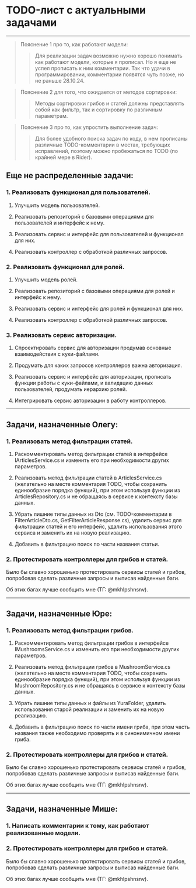 # TODO-лист с актуальными задачами

---

> Пояснение 1 про то, как работают модели:
> > Для реализации задач возможно нужно хорошо понимать как работают модели, которые я прописал. Но я еще не успел
> > прописать к ним комментарии. Так что удачи в программировании, комментарии появятся чуть позже, но не раньше
> > 28.10.24.

> Пояснение 2 для того, что ожидается от методов сортировки:
> > Методы сортировки грибов и статей должны представлять собой как фильтр, так и сортировку по различным параметрам.

> Пояснение 3 про то, как упростить выполнение задач:
> > Для более удобного поиска задач по коду, в нем прописаны различные TODO-комментарии в местах, требующих исправлений,
> > поэтому можно пробежаться по TODO (по крайней мере в Rider).

## Еще не распределенные задачи:

### 1. Реализовать функционал для пользователей.

1. Улучшить модель пользователей.

2. Реализовать репозиторий с базовыми операциями для пользователей и интерфейс к нему.

3. Реализовать сервис и интерфейс для пользователей и функционал для них.

4. Реализовать контроллер с обработкой различных запросов.

### 2. Реализовать функционал для ролей.

1. Улучшить модель ролей.

2. Реализовать репозиторий с базовыми операциями для ролей и интерфейс к нему.

3. Реализовать сервис и интерфейс для ролей и функционал для них.

4. Реализовать контроллер с обработкой различных запросов.

### 3. Реализовать сервис авторизации.

1. Спроектировать сервис для авторизации продумав основные взаимодействия с куки-файлами.

2. Продумать для каких запросов контроллеров важна авторизация.

3. Реализовать сервис и интерфейс для авторизации, прописать функции работы с куки-файлами, и валидацию данных
   пользователей, продумать иерархию ролей.

4. Интегрировать сервис авторизации в работу контроллеров.

---

## Задачи, назначенные Олегу:

### 1. Реализовать метод фильтрации статей.

1. Раскомментировать метод фильтрации статей в интерфейсе IArticlesService.cs и изменить его при необходимости других
   параметров.

2. Реализовать метод фильтрации статей в ArticlesService.cs (желательно на месте комментария TODO, чтобы сохранить
   единообразие порядка функций), при этом используя функции из ArticlesRepository.cs и не обращаясь в сервисе к
   контексту базы данных.

3. Убрать лишние типы данных из Dto (см. TODO-комментарии в FilterArticleDto.cs, GetFilterArticleResponse.cs), удалить
   сервис для фильтрации статей и его интерфейс, удалить использования этого сервиса и заменить их на новую реализацию.

4. Добавить в фильтрацию поиск по части названия статьи.

### 2. Протестировать контроллеры для грибов и статей.

Было бы славно хорошенько протестировать сервисы статей и грибов, попробовав сделать различные запросы и выписав
найденные баги.

Об этих багах лучше сообщить мне (ТГ: \@mkhlpshnsnv).

---

## Задачи, назначенные Юре:

### 1. Реализовать метод фильтрации грибов.

1. Раскомментировать метод фильтрации грибов в интерфейсе IMushroomsService.cs и изменить его при необходимости других
   параметров.

2. Реализовать метод фильтрации грибов в MushroomService.cs (желательно на месте комментария TODO, чтобы сохранить
   единообразие порядка функций), при этом используя функции из MushroomRepository.cs и не обращаясь в сервисе к
   контексту базы данных.

3. Убрать лишние типы данных и файлы из YuraFolder, удалить использования старой реализации и заменить их на новую
   реализацию.

4. Добавить в фильтрацию поиск по части имени гриба, при этом часть названия также необходимо проверять и в синонимичном
   имени гриба.

### 2. Протестировать контроллеры для грибов и статей.

Было бы славно хорошенько протестировать сервисы статей и грибов, попробовав сделать различные запросы и выписав
найденные баги.

Об этих багах лучше сообщить мне (ТГ: \@mkhlpshnsnv).

---

## Задачи, назначенные Мише:

### 1. Написать комментарии к тому, как работают реализованные модели.

### 2. Протестировать контроллеры для грибов и статей.

Было бы славно хорошенько протестировать сервисы статей и грибов, попробовав сделать различные запросы и выписав
найденные баги.

Об этих багах лучше сообщить мне (ТГ: \@mkhlpshnsnv).